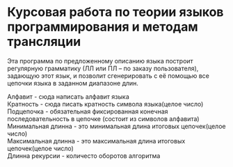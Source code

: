 # Курсовая работа по теории языков программирования и методам трансляции

Эта программа по предложенному описанию языка построит регулярную грамматику (ЛЛ или ПЛ – по заказу пользователя), задающую этот язык, и позволит сгенерировать с её помощью все цепочки языка в заданном диапазоне длин.  

Алфавит - сюда написать алфавит языка  
Кратность - сюда писать кратность символа языка(целое число)  
Подцепочка - обязательная фиксированная конечная последовательность в цепочке (состоит из символов алфавита)  
Минимальная длинна - это минимальная длина итоговых цепочек(целое число)  
Максимальная длинна - это максимальная длина итоговых цепочек(целое число)  
Длинна рекурсии - количесто оборотов алгоритма
